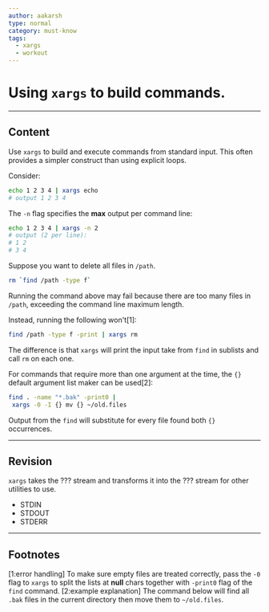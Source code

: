```yaml
---
author: aakarsh
type: normal
category: must-know
tags:
  - xargs
  - workout
---
```


# Using `xargs` to build commands.


---

## Content

Use `xargs` to build and execute commands
from standard input. This often provides a simpler construct than using explicit loops.

Consider:

```bash
echo 1 2 3 4 | xargs echo
# output 1 2 3 4
```

The `-n` flag specifies the **max** output per command line:

```bash
echo 1 2 3 4 | xargs -n 2
# output (2 per line):
# 1 2
# 3 4
```

Suppose you want to delete all files in `/path`.

```bash
rm `find /path -type f`
```

Running the command above may fail because there are too many files in `/path`, exceeding the command line maximum length.

Instead, running the following won't[1]:

```bash
find /path -type f -print | xargs rm
```

The difference is that `xargs` will print the input take from `find` in sublists and call `rm` on each one.

For commands that require more than one argument at the time, the `{}` default argument list maker can be used[2]:

```bash
find . -name "*.bak" -print0 |
 xargs -0 -I {} mv {} ~/old.files

```

Output from the `find` will substitute for every file found both `{}` occurrences.


---

## Revision

`xargs` takes the ??? stream and transforms it into the ??? stream for other utilities to use.

- STDIN
- STDOUT
- STDERR


---

## Footnotes

[1:error handling]
To make sure empty files are treated correctly, pass the `-0` flag to `xargs` to split the lists at **null** chars together with `-print0` flag of the `find` command.
[2:example explanation]
The command below will find all `.bak` files in the current directory then move them to `~/old.files`.
